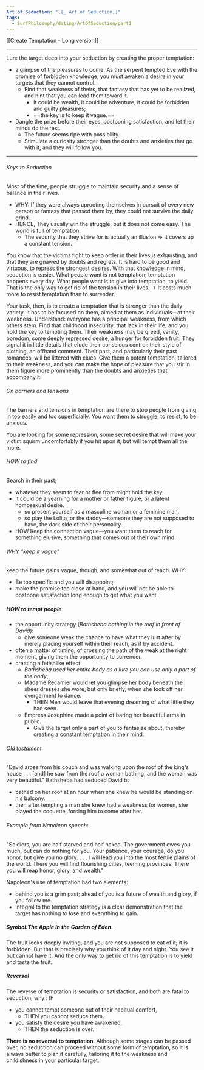 ```yaml
---
Art of Seduction: "[[_ Art of Seduction]]"
tags:
  - SurfPhilosophy/dating/ArtOfSeduction/part1
---
```

[[Create Temptation - Long version]]

----
Lure the target deep into your seduction by creating the proper temptation: 
- a glimpse of the pleasures to come. As the serpent tempted Eve with the promise of forbidden knowledge, you must awaken a desire in your targets that they cannot control. 
	- Find that weakness of theirs, that fantasy that has yet to be realized, and hint that you can lead them toward it. 
		- It could be wealth, it could be adventure, it could be forbidden and guilty pleasures; 
		- ==the key is to keep it vague.==
- Dangle the prize before their eyes, postponing satisfaction, and let their minds do the rest.
	- The future seems ripe with possibility. 
	- Stimulate a curiosity stronger than the doubts and anxieties that go with it, and they will follow you.

-----
###### Keys to Seduction
Most of the time, people struggle to maintain security and a sense of balance in their lives.
- WHY: If they were always uprooting themselves in pursuit of every new person or fantasy that passed them by, they could not survive the daily grind. 
- HENCE, They usually win the struggle, but it does not come easy. The world is full of temptation. 
	- The security that they strive for is actually an illusion => It covers up a constant tension.

You know that the victims fight to keep order in their lives is exhausting, and that they are gnawed by doubts and regrets. It is hard to be good and virtuous, to repress the strongest desires. 
With that knowledge in mind, seduction is easier. What people want is not temptation; temptation happens every day. What people want is to give into temptation, to yield. That is the only way to get rid of the tension in their lives.
-> It costs much more to resist temptation than to surrender.

Your task, then, is to create a temptation that is stronger than the daily variety. It has to be focused on them, aimed at them as individuals—at their weakness. Understand: everyone has a principal weakness, from which others stem. Find that childhood insecurity, that lack in their life, and you hold the key to tempting them. Their weakness may be greed, vanity, boredom, some deeply repressed desire, a hunger for forbidden fruit. They signal it in little details that elude their conscious control: their style of clothing, an offhand comment. Their past, and particularly their past romances, will be littered with clues. Give them a potent temptation, tailored to their weakness, and you can make the hope of pleasure that you stir in them figure more prominently than the doubts and anxieties that accompany it.


###### On barriers and tensions
The barriers and tensions in temptation are there to stop people from giving in too easily and too superficially. You want them to struggle, to resist, to be anxious.

You are looking for some repression, some secret desire that will make your victim squirm uncomfortably if you hit upon it, but will tempt them all the more. 

###### HOW to find 
Search in their past; 
- whatever they seem to fear or flee from might hold the key. 
- It could be a yearning for a mother or father figure, or a latent homosexual desire. 
	- so present yourself as a masculine woman or a feminine man.
	- so play the Lolita, or the daddy—someone they are not supposed to have, the dark side of their personality.
- HOW Keep the connection vague—you want them to reach for something elusive, something that comes out of their own mind.



###### WHY "keep it vague" 
keep the future gains vague, though, and somewhat out of reach. WHY: 
- Be too specific and you will disappoint;
- make the promise too close at hand, and you will not be able to postpone satisfaction long enough to get what you want.

##### HOW to tempt people
-  the opportunity strategy (*Bathsheba bathing in the roof in front of David*): 
	- give someone weak the chance to have what they lust after by merely placing yourself within their reach, as if by accident. 
-  often a matter of timing, of crossing the path of the weak at the right moment, giving them the opportunity to surrender. 
- creating a fetishlike effect
	- *Bathsheba used her entire body as a lure you can use only a part of the body*,
	- Madame Recamier would let you glimpse her body beneath the sheer dresses she wore, but only briefly, when she took off her overgarment to dance. 
		- THEN Men would leave that evening dreaming of what little they had seen. 
	- Empress Josephine made a point of baring her beautiful arms in public. 
		- Give the target only a part of you to fantasize about, thereby creating a constant temptation in their mind.


###### Old testament
"David arose from his couch and was walking upon the roof of the king's house . . . [and] he saw from the roof a woman bathing; and the woman was very beautiful."
Bathsheba had seduced David bt 
- bathed on her roof at an hour when she knew he would be standing on his balcony. 
- then after tempting a man she knew had a weakness for women, she played the coquette, forcing him to come after her.



###### Example from Napoleon speech:
"Soldiers, you are half starved and half naked. The government owes you much, but can do nothing for you. Your patience, your courage, do you honor, but give you no glory. . . . I will lead you into the most fertile plains of the world. There you will find flourishing cities, teeming provinces. There you will reap honor, glory, and wealth." 

Napoleon's use of temptation had two elements: 
- behind you is a grim past; ahead of you is a future of wealth and glory, if you follow me. 
- Integral to the temptation strategy is a clear demonstration that the target has nothing to lose and everything to gain.


##### Symbol:The Apple in the Garden of Eden. 
The fruit looks deeply inviting, and you are not supposed to eat of it; it is forbidden. But that is precisely why you think of it day and night. You see it but cannot have it. And the only way to get rid of this temptation is to yield and taste the fruit.

##### Reversal
The reverse of temptation is security or satisfaction, and both are fatal to seduction, why : IF 
- you cannot tempt someone out of their habitual comfort, 
	- THEN you cannot seduce them. 
- you satisfy the desire you have awakened,
	- THEN the seduction is over. 

**There is no reversal to temptation**. Although some stages can be passed over, no seduction can proceed without some form of temptation, so it is always better to plan it carefully, tailoring it to the weakness and childishness in your particular target.
